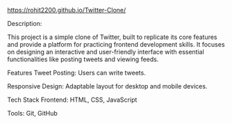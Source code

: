 https://rohit2200.github.io/Twitter-Clone/

Description:

This project is a simple clone of Twitter, built to replicate its core features and provide a platform for practicing frontend development skills. It focuses on designing an interactive and user-friendly interface with essential functionalities like posting tweets and viewing feeds.

Features
Tweet Posting: Users can write  tweets.

Responsive Design: Adaptable layout for desktop and mobile devices.

Tech Stack
Frontend: HTML, CSS, JavaScript

Tools: Git, GitHub
